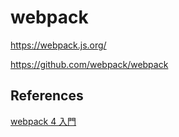 # webpack
https://webpack.js.org/  

https://github.com/webpack/webpack  

## References
[webpack 4 入門](https://qiita.com/soarflat/items/28bf799f7e0335b68186)
